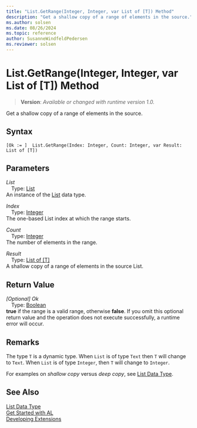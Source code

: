 ```yaml
---
title: "List.GetRange(Integer, Integer, var List of [T]) Method"
description: "Get a shallow copy of a range of elements in the source."
ms.author: solsen
ms.date: 08/26/2024
ms.topic: reference
author: SusanneWindfeldPedersen
ms.reviewer: solsen
---
```

[//]: # (START>DO_NOT_EDIT)
[//]: # (IMPORTANT:Do not edit any of the content between here and the END>DO_NOT_EDIT.)
[//]: # (Any modifications should be made in the .xml files in the ModernDev repo.)
# List.GetRange(Integer, Integer, var List of [T]) Method
> **Version**: _Available or changed with runtime version 1.0._

Get a shallow copy of a range of elements in the source.


## Syntax
```AL
[Ok := ]  List.GetRange(Index: Integer, Count: Integer, var Result: List of [T])
```
## Parameters
*List*  
&emsp;Type: [List](list-data-type.md)  
An instance of the [List](list-data-type.md) data type.  

*Index*  
&emsp;Type: [Integer](../integer/integer-data-type.md)  
The one-based List index at which the range starts.  

*Count*  
&emsp;Type: [Integer](../integer/integer-data-type.md)  
The number of elements in the range.  

*Result*  
&emsp;Type: [List of [T]](list-data-type.md)  
A shallow copy of a range of elements in the source List.  


## Return Value
*[Optional] Ok*  
&emsp;Type: [Boolean](../boolean/boolean-data-type.md)  
**true** if the range is a valid range, otherwise **false**. If you omit this optional return value and the operation does not execute successfully, a runtime error will occur.  


[//]: # (IMPORTANT: END>DO_NOT_EDIT)

## Remarks

The type `T` is a dynamic type. When `List` is of type `Text` then `T` will change to `Text`. When `List` is of type `Integer`, then `T` will change to `Integer`.

For examples on *shallow copy* versus *deep copy*, see [List Data Type](list-data-type.md).

## See Also

[List Data Type](list-data-type.md)  
[Get Started with AL](../../devenv-get-started.md)  
[Developing Extensions](../../devenv-dev-overview.md)